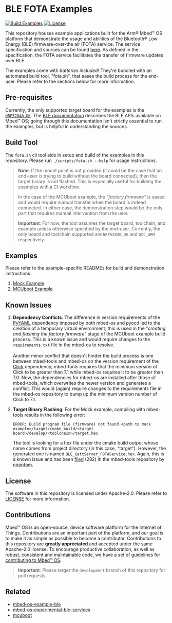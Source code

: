 # BLE FOTA Examples

[![Build Examples](https://github.com/ARMmbed/mbed-os-example-ble-fota/actions/workflows/build-examples.yml/badge.svg?branch=main)](https://github.com/ARMmbed/mbed-os-example-ble-fota/actions/workflows/build-examples.yml)
[![License](https://img.shields.io/badge/License-Apache%202.0-blue.svg)](https://opensource.org/licenses/Apache-2.0)

This repository houses example applications built for the Arm® Mbed™ OS platform that demonstrate the usage and abilities of the Bluetooth® Low Energy (BLE) firmware-over-the air (FOTA) service. The service specification and sources can be found [here](https://github.com/ARMmbed/mbed-os-experimental-ble-services/tree/fota-service-github-ci/services/FOTA). As defined in the specification, the FOTA service facilitates the transfer of firmware updates over BLE.

The examples come with _batteries included!_ They're bundled with an automated build tool, "fota.sh", that eases the build process for the end-user. Please refer to the sections below for more information.

## Pre-requisites
Currently, the only supported target board for the examples is the [`NRF52840_DK`](https://os.mbed.com/platforms/Nordic-nRF52840-DK/). The [BLE documentation](https://os.mbed.com/docs/mbed-os/v6.12/apis/ble.html) describes the BLE APIs available on Mbed™ OS; going through this documentation isn't strictly essential to run the examples, but is helpful in understanding the sources.

## Build Tool
The `fota.sh` cli tool aids in setup and build of the examples in this repository. Please run `./scripts/fota.sh --help` for usage instructions.

> **Note**: If the mount point is not provided (it could be the case that an end-user is trying to build without the board connected), then the target binary is not flashed. This is especially useful for building the examples with a CI workflow.
>
> In the case of the MCUboot example, the _"factory firmware"_ is saved and would require manual transfer when the board is indeed connected. In either case, the demonstration step would be the only part that requires manual intervention from the user.
>
> **Important**: For now, the tool assumes the target board, toolchain, and example unless otherwise specified by the end-user. Currently, the only board and toolchain supported are `NRF52840_DK` and `GCC_ARM` respectively.

## Examples

Please refer to the example-specific READMEs for build and demonstration instructions.
1. [Mock Example](Mock)
2. [MCUboot Example](MCUboot)

## Known Issues

1. **Dependency Conflicts**: The difference in version requirements of the [PyYAML](https://pyyaml.org) dependency imposed by both mbed-os and pyocd led to the creation of a temporary virtual environment; this is used in the "_creating and flashing the factory firmware_" stage of the MCUboot example build process. This is a known issue and would require changes to the `requirements.txt` file in the mbed-os to resolve.\
   \
   Another minor conflict that doesn't hinder the build process is one between mbed-tools and mbed-os on the version requirement of the [Click](https://click.palletsprojects.com/en/8.0.x/) dependency; mbed-tools requires that the minimum version of Click to be greater than 7.1 while mbed-os requires it to be greater than 7.0. Now, the dependencies for mbed-os are installed after those of mbed-tools, which overwrites the newer version and generates a conflict. This would (again) require changes to the requirements file in the mbed-os repository to bump up the minimum version number of Click to 7.1.

2. **Target Binary Flashing**: For the Mock example, compiling with mbed-tools results in the following error:
    ```
    ERROR: Build program file (firmware) not found <path to mock example>/target/cmake_build/<target board>/develop/<toolchain>/target.hex
    ``` 
   The tool is looking for a hex file under the cmake build output whose name comes from project directory (in this case, "target"). However, the generated one is named `BLE_GattServer_FOTAService.hex`. Again, this is a known issue and has been [filed](https://github.com/ARMmbed/mbed-tools/issues/282) (282) in the mbed-tools repository by [noonfom](https://github.com/noonfom).

## License
The software in this repository is licensed under Apache-2.0. Please refer to [LICENSE](LICENSE) for more information. 

## Contributions
Mbed™ OS is an open-source, device software platform for the Internet of Things. Contributions are an important part of the platform, and our goal is to make it as simple as possible to become a contributor. Contributions to this repository are **greatly appreciated** and accepted under the same Apache-2.0 license. To encourage productive collaboration, as well as robust, consistent and maintainable code, we have a set of guidelines for [contributing to Mbed™ OS](https://os.mbed.com/docs/mbed-os/latest/contributing/index.html).

> **Important**: Please target the `development` branch of this repository for pull requests.

## Related

* [mbed-os-example-ble](https://github.com/ARMmbed/mbed-os-example-ble)
* [mbed-os-experimental-ble-services](https://github.com/ARMmbed/mbed-os-experimental-ble-services)
* [mcuboot](https://github.com/mcu-tools/mcuboot)
